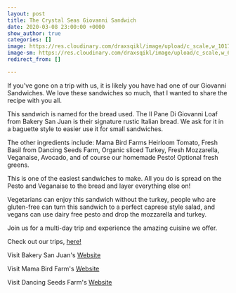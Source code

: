 ```yaml
---
layout: post
title: The Crystal Seas Giovanni Sandwich
date: 2020-03-08 23:00:00 +0000
show_author: true
categories: []
image: https://res.cloudinary.com/draxsqikl/image/upload/c_scale,w_1017/v1583282673/2020-03-03_16-25-01_1_ybgqmd.jpg
image-sm: https://res.cloudinary.com/draxsqikl/image/upload/c_scale,w_653/v1583282673/2020-03-03_16-25-01_1_ybgqmd.jpg
redirect_from: []

---
```

If you've gone on a trip with us, it is likely you have had one of our Giovanni Sandwiches. We love these sandwiches so much, that I wanted to share the recipe with you all.

This sandwich is named for the bread used. The Il Pane Di Giovanni Loaf from Bakery San Juan is their signature rustic Italian bread. We ask for it in a baguette style to easier use it for small sandwiches.

The other ingredients include: Mama Bird Farms Heirloom Tomato, Fresh Basil from Dancing Seeds Farm, Organic sliced Turkey, Fresh Mozzarella, Veganaise, Avocado, and of course our homemade Pesto! Optional fresh greens.

This is one of the easiest sandwiches to make. All you do is spread on the Pesto and Veganaise to the bread and layer everything else on!

Vegetarians can enjoy this sandwich without the turkey, people who are gluten-free can turn this sandwich to a perfect caprese style salad, and vegans can use dairy free pesto and drop the mozzarella and turkey.

Join us for a multi-day trip and experience the amazing cuisine we offer.

Check out our trips, [here!](https://www.crystalseas.com/cs-general-our-tours.htm)

Visit Bakery San Juan's [Website](http://www.bakerysanjuan.com/)

Visit Mama Bird Farm's [Website](https://mamabirdfarm.com/)

Visit Dancing Seeds Farm's [Website](https://dancingseedsfarm.com/)